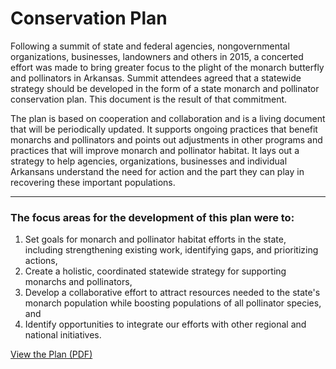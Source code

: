 # Conservation Plan

Following a summit of state and federal agencies, nongovernmental organizations, businesses, landowners and others in 2015, a concerted effort was made to bring greater focus to the plight of the monarch butterfly and pollinators in Arkansas. Summit attendees agreed that a statewide strategy should be developed in the form of a state monarch and pollinator conservation plan. This document is the result of that commitment.

The plan is based on cooperation and collaboration and is a living document that will be periodically updated. It supports ongoing practices that benefit monarchs and pollinators and points out adjustments in other programs and practices that will improve monarch and pollinator habitat. It lays out a strategy to help agencies, organizations, businesses and individual Arkansans understand the need for action and the part they can play in recovering these important populations.

---

### The focus areas for the development of this plan were to:
1. Set goals for monarch and pollinator habitat efforts in the state, including strengthening existing work, identifying gaps, and prioritizing actions,
2. Create a holistic, coordinated statewide strategy for supporting monarchs and pollinators,
3. Develop a collaborative effort to attract resources needed to the state's monarch population while boosting populations of all pollinator species, and
4. Identify opportunities to integrate our efforts with other regional and national initiatives.

[View the Plan (PDF)](https://res.cloudinary.com/edwardcxyz/image/upload/v1597203794/ArkansasMonarchs/Arkansas-Monarch-and-Pollinator-Conservation-Plan-SinglePageLayout.pdf)